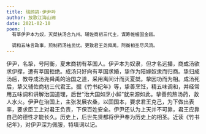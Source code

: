 ```yaml
---
title: 瑞鹧鸪·伊尹吟
author: 放歌江海山阙
date: 2021-02-10
poem: |
  有莘伊尹本为奴，灭桀扶汤合九州。辅佐商初三代主，谋筹帷幄固金瓯。

  调和五味言政事，煎制药汤袪民忧。更致君王尧舜禹，阿衡相圣尽风流。
---
```


伊尹，名挚，号阿衡，夏末商初有莘国人。伊尹本为奴隶，但才名远播，商成汤欲求伊撑，遭有莘国拒绝。成汤只好向有莘国求婚，挚作为陪嫁奴隶而归商。挚归成汤后，教导成汤尧舜禹的治国之道，采用离间计而灭夏桀。挚因功而为相。成汤死后，挚又辅佐商初三代君王。据《竹书纪年》等，挚善烹饪，精五味调和，并经常用五味调和讲解治国道理，后世“治大国如烹小鲜”就来源如此。挚善煎熬汤药，救人水火。伊尹在治国上，主张发展农桑，以固国本，要求君王克己，为下做出表率，要求臣工上对君王负责，下保百姓安全。伊尹还认为上天并不可靠，君王应靠自己的德性才能长久。历史上，后世先贤都将伊尹奉为历史上的相圣。近读《竹书纪年》，对伊尹深为佩服，特填词以记。
